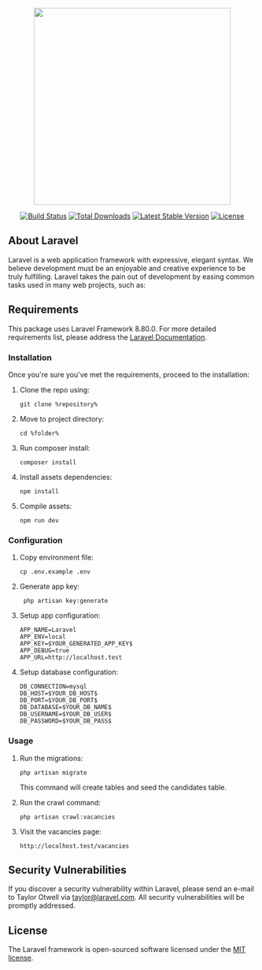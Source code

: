 <p align="center"><a href="https://laravel.com" target="_blank"><img src="https://raw.githubusercontent.com/laravel/art/master/logo-lockup/5%20SVG/2%20CMYK/1%20Full%20Color/laravel-logolockup-cmyk-red.svg" width="400"></a></p>

<p align="center">
<a href="https://travis-ci.org/laravel/framework"><img src="https://travis-ci.org/laravel/framework.svg" alt="Build Status"></a>
<a href="https://packagist.org/packages/laravel/framework"><img src="https://img.shields.io/packagist/dt/laravel/framework" alt="Total Downloads"></a>
<a href="https://packagist.org/packages/laravel/framework"><img src="https://img.shields.io/packagist/v/laravel/framework" alt="Latest Stable Version"></a>
<a href="https://packagist.org/packages/laravel/framework"><img src="https://img.shields.io/packagist/l/laravel/framework" alt="License"></a>
</p>

## About Laravel

Laravel is a web application framework with expressive, elegant syntax. We believe development must be an enjoyable and creative experience to be truly fulfilling. Laravel takes the pain out of development by easing common tasks used in many web projects, such as:

## Requirements

This package uses Laravel Framework 8.80.0. For more detailed requirements list, please address the [Laravel Documentation](https://laravel.com/docs/8.x/installation).


### Installation
Once you're sure you've met the requirements, proceed to the installation:

1. Clone the repo using:
    ```
    git clone %repository%
    ``` 

2. Move to project directory:
    ```
    cd %folder%
    ``` 

3. Run composer install:
    ```
    composer install
    ``` 
4. Install assets dependencies:
    ```
    npm install
    ``` 
5. Compile assets:
    ```
    npm run dev
    ``` 
   
### Configuration
1. Copy environment file:
    ```
    cp .env.example .env
    ``` 
   
2. Generate app key:
   ```
    php artisan key:generate
   ```
    
3. Setup app configuration:
    ```
    APP_NAME=Laravel
    APP_ENV=local
    APP_KEY=$YOUR_GENERATED_APP_KEY$
    APP_DEBUG=true
    APP_URL=http://localhost.test
    ``` 
   
4. Setup database configuration:
    ```
    DB_CONNECTION=mysql
    DB_HOST=$YOUR_DB_HOST$
    DB_PORT=$YOUR_DB_PORT$
    DB_DATABASE=$YOUR_DB_NAME$
    DB_USERNAME=$YOUR_DB_USER$
    DB_PASSWORD=$YOUR_DB_PASS$
   ``` 


### Usage

1. Run the migrations:
   ```
   php artisan migrate
   ```
   
   This command will create tables and seed the candidates table.
   
2. Run the crawl command: 
   ```
   php artisan crawl:vacancies
   ```
   
3. Visit the vacancies page:
    ```
    http://localhost.test/vacancies
    ```

## Security Vulnerabilities

If you discover a security vulnerability within Laravel, please send an e-mail to Taylor Otwell via [taylor@laravel.com](mailto:taylor@laravel.com). All security vulnerabilities will be promptly addressed.

## License

The Laravel framework is open-sourced software licensed under the [MIT license](https://opensource.org/licenses/MIT).

